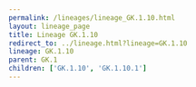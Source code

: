 ```yaml
---
permalink: /lineages/lineage_GK.1.10.html
layout: lineage_page
title: Lineage GK.1.10
redirect_to: ../lineage.html?lineage=GK.1.10
lineage: GK.1.10
parent: GK.1
children: ['GK.1.10', 'GK.1.10.1']
---
```

